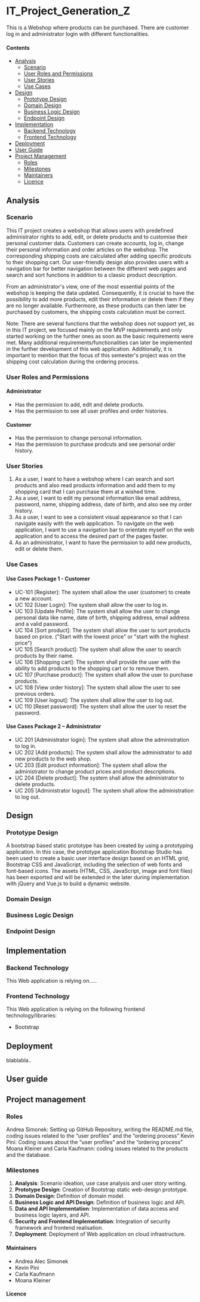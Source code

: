 # IT_Project_Generation_Z

This is a Webshop where products can be purchased. There are customer log in and administrator login with different functionalities. 

#### Contents
- [Analysis](#analysis)
  - [Scenario](#scenario)
  - [User Roles and Permissions](#User-Roles-and-Permissions) 
  - [User Stories](#User-stories)
  - [Use Cases](#use-cases)
- [Design](#design)
  - [Prototype Design](#prototype-design)
  - [Domain Design](#domain-design)
  - [Business Logic Design](#business-logic-design)
  - [Endpoint Design](#endpoint-design)
- [Implementation](#implementation)
  - [Backend Technology](#backend-technology)
  - [Frontend Technology](#frontend-technology)
- [Deployment](#deployment)
- [User Guide](#User-guide)
- [Project Management](#project-management)
  - [Roles](#roles)
  - [Milestones](#milestones)
  - [Maintainers](#maintainers)
  - [Licence](#licence)



## Analysis 

### Scenario
This IT project creates a webshop that allows users with predefined administrator rights to add, edit, or delete products and to customise their personal customer data.
Customers can create accounts, log in, change their personal information and order articles on the webshop. The corresponding shipping costs are calculated after adding specific prodcuts to their shopping cart. Our user-friendly design also provides users with a navigation bar for better navigation between the different web pages and search and sort functions in addition to a classic product description.

From an administrator's view, one of the most essential points of the webshop is keeping the data updated. Consequently, it is crucial to have the possibility to add more products, edit their information or delete them if they are no longer available. Furthermore, as these products can then later be purchased by customers, the shipping costs calculation must be correct.

Note: There are several functions that the webshop does not support yet, as in this IT project, we focused mainly on the MVP requirements and only started working on the further ones as soon as the basic requirements were met. Many additional requirements/functionalities can later be implemented in the further development of this web application. Additionally, it is important to mention that the focus of this semester's project was on the shipping cost calculation during the ordering process.


### User Roles and Permissions

#### Administrator
- Has the permission to add, edit and delete products.
- Has the permission to see all user profiles and order histories.

#### Customer
- Has the permission to change personal information.
- Has the permission to purchase prodcuts and see personal order history.

### User Stories
1. As a user, I want to have a webshop where I can search and sort products and also read products information and add them to my shopping card that I can purchase them at a wished time.
2. As a user, I want to edit my personal information like email address, password, name, shipping address, date of birth, and also see my order history.
3. As a user, I want to see a consistent visual appearance so that I can navigate easily with the web application. To navigate on the web application, I want to use a navigation bar to orientate myself on the web application and to access the desired part of the pages faster.
4. As an administrator, I want to have the permission to add new products, edit or delete them. 

### Use Cases

#### Use Cases Package 1 - Customer
- UC-101 [Register]: The system shall allow the user (customer) to create a new account.
- UC 102 [User Login]: The system shall allow the user to log in.
- UC 103 [Update Profile]: The system shall allow the user to change personal data like name, date of birth, shipping address, email address and a valid password.
 - UC 104 [Sort product]: The system shall allow the user to sort products based on price.
("Start with the lowest price" or "start with the highest price")
- UC 105 [Search product]: The system shall allow the user to search products by their name.
- UC 106 [Shopping cart]: The system shall provide the user with the ability to add products to the shopping cart or to remove them.
- UC 107 [Purchase product]: The system shall allow the user to purchase products.
- UC 108 [View order history]: The system shall allow the user to see previous orders.
- UC 109 [User logout]: The system shall allow the user to log out.
- UC 110 [Reset password]: The system shall allow the user to reset the password.

#### Use Cases Package 2 – Administrator
- UC 201 [Administrator login]: The system shall allow the administration to log in.
- UC 202 [Add products]: The system shall allow the administrator to add new products to the web shop.
- UC 203 [Edit product information]: The system shall allow the administrator to change product prices and product descriptions.
- UC 204 [Delete product]: The system shall allow the administrator to delete products.
- UC 205 [Administrator logout]: The system shall allow the administration to log out.

## Design

### Prototype Design
A bootstrap based static prototype has been created by using a prototyping application.
In this case, the prototype application Bootstrap Studio has been used to create a basic user interface design based on an HTML grid, Bootstrap CSS and JavaScript, including the selection of web fonts and font-based icons.
The assets (HTML, CSS, JavaScript, image and font files) has been exported and will be extended in the later during implementation with jQuery and Vue.js to build a dynamic website.

### Domain Design

### Business Logic Design

### Endpoint Design

## Implementation

### Backend Technology
This Web application is relying on…..

### Frontend Technology
This Web application is relying on the following frontend technology/libraries:
- Bootstrap

## Deployment
blablabla..

## User guide

## Project management

### Roles
Andrea Simonek: Setting up GitHub Repository, writing the README.md file, coding issues related to the “user profiles” and the “ordering process”
Kevin Pini: Coding issues about the “user profiles” and the “ordering process”
Moana Kleiner and Carla Kaufmann: coding issues related to the products and the database.

### Milestones
1. **Analysis**: Scenario ideation, use case analysis and user story writing.
2. **Prototype Design**: Creation of Bootstrap static web-design prototype.
3. **Domain Design**: Definition of domain model.
4. **Business Logic and API Design**: Definition of business logic and API.
5. **Data and API Implementation**: Implementation of data access and business logic layers, and API.
6. **Security and Frontend Implementation**: Integration of security framework and frontend realisation.
7. **Deployment**: Deployment of Web application on cloud infrastructure.

#### Maintainers
- Andrea Alec Simonek
- Kevin Pini
- Carla Kaufmann
- Moana Kleiner

#### Licence

